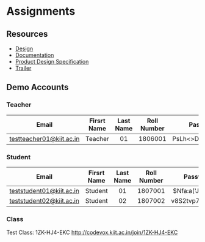 # Assignments

## Resources
- [Design](https://www.figma.com/file/MY44um0jgq0k1FCk2x29qN/JustRun.ml?node-id=139%3A554)  
- [Documentation](https://drive.google.com/file/d/1UYHuQ7MCD8k52Lbk7qMxIBZ_49skWMhO/view)  
- [Product Design Specification](https://www.figma.com/proto/MY44um0jgq0k1FCk2x29qN/JustRun.ml?node-id=7%3A2&viewport=233%2C500%2C0.22828209400177002&scaling=min-zoom)  
- [Trailer](https://youtu.be/UvBxxdOy1fI)  


## Demo Accounts

### Teacher
| Email | Firsrt Name | Last Name | Roll Number | Password |
|:-----:|:-----------:|:---------:|:-----------:|:--------:|
| testteacher01@kiit.ac.in | Teacher | 01 | 1806001 | PsLh<>DF}gGJK^wW |

### Student 
| Email | Firsrt Name | Last Name | Roll Number | Password |
|:-----:|:-----------:|:---------:|:-----------:|:--------:|
| teststudent01@kiit.ac.in | Student | 01 | 1807001 | $Nfa:a('J8C8;"3Y |
| teststudent02@kiit.ac.in | Student | 02 | 1807002 | v8S2tvp7_&sE{nQ! |

### Class
Test Class: 1ZK-HJ4-EKC
http://codevox.kiit.ac.in/join/1ZK-HJ4-EKC
